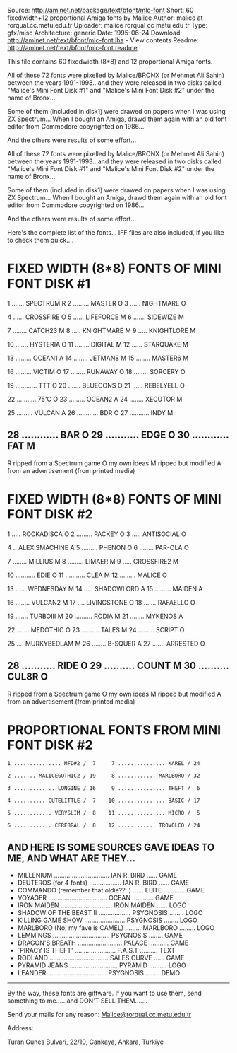 Source:         http://aminet.net/package/text/bfont/mlc-font
Short:	        60 fixedwidth+12 proportional Amiga fonts by Malice
Author:	        malice at rorqual.cc.metu.edu.tr
Uploader:	    malice rorqual cc metu edu tr
Type:	        gfx/misc
Architecture:	generic
Date:	        1995-06-24
Download:	    http://aminet.net/text/bfont/mlc-font.lha - View contents
Readme:	        http://aminet.net/text/bfont/mlc-font.readme

This file contains 60 fixedwidth (8*8) and 12 proportional Amiga fonts.

All of these 72 fonts were pixelled by Malice/BRONX (or Mehmet Ali Sahin)
between the years 1991-1993...and they were released in two disks called
"Malice's Mini Font Disk #1" and "Malice's Mini Font Disk #2" under the
name of Bronx...

Some of them (included in disk1) were drawed on papers when I was using 
ZX Spectrum... When I bought an Amiga, drawd them again with an old
font editor from Commodore copyrighted on 1986...

And the others were results of some effort...

All of these 72 fonts were pixelled by Malice/BRONX (or Mehmet Ali Sahin)
between the years 1991-1993...and they were released in two disks called
"Malice's Mini Font Disk #1" and "Malice's Mini Font Disk #2" under the
name of Bronx...

Some of them (included in disk1) were drawed on papers when I was using 
ZX Spectrum... When I bought an Amiga, drawd them again with an old
font editor from Commodore copyrighted on 1986...

And the others were results of some effort...

Here's the complete list of the fonts... IFF files are also included, 
If you like to check them quick....


FIXED WIDTH (8*8) FONTS OF MINI FONT DISK #1
=====================================================================
 1 ....... SPECTRUM R    2 ......... MASTER O    3 ...... NIGHTMARE O

 4 ...... CROSSFIRE O    5 ...... LIFEFORCE M    6 ....... SIDEWIZE M

 7 ........ CATCH23 M    8 ..... KNIGHTMARE M    9 ..... KNIGHTLORE M

10 ....... HYSTERIA O   11 ........ DIGITAL M   12 ...... STARQUAKE M

13 ......... OCEAN1 A   14 ........ JETMAN8 M   15 ........ MASTER6 M

16 ......... VICTIM O   17 ........ RUNAWAY O   18 ........ SORCERY O
  
19 ............ TTT O   20 ....... BLUECONS O   21 ...... REBELYELL O
  
22 ........... 75'C O   23 ......... OCEAN2 A   24 ........ XECUTOR M
  
25 ......... VULCAN A   26 ............ BDR O   27 ........... INDY M 
  
28 ............ BAR O   29 ........... EDGE O   30 ............ FAT M
---------------------------------------------------------------------  
R ripped from a Spectrum game
O my own ideas 
M ripped but modified 
A from an advertisement (from printed media)

FIXED WIDTH (8*8) FONTS OF MINI FONT DISK #2
======================================================================
 1 ..... ROCKADISCA O     2 ......... PACKEY O     3 ..... ANTISOCIAL O

 4 .. ALEXISMACHINE A     5 ......... PHENON O     6 ........ PAR-OLA O

 7 ........ MILLIUS M     8 ......... LIMAER M     9 ..... CROSSFIRE2 M

10 ........... EDIE O    11 ........... CLEA M    12 ......... MALICE O

13 ...... WEDNESDAY M    14 ..... SHADOWLORD A    15 ......... MAIDEN A

16 ........ VULCAN2 M    17 .... LIVINGSTONE O    18 ....... RAFAELLO O

19 ....... TURBOIII M    20 .......... RODIA M    21 ........ MYKENOS A

22 ....... MEDOTHIC O    23 .......... TALES M    24 ......... SCRIPT O

25 .... MURKYBEDLAM M    26 ........ B-SQUER A    27 ....... ARRESTED O

28 ........... RIDE O    29 .......... COUNT M    30 .......... CUL8R O
-----------------------------------------------------------------------
R ripped from a Spectrum game
O my own ideas 
M ripped but modified 
A from an advertisement (from printed media)

PROPORTIONAL FONTS FROM MINI FONT DISK #2
=======================================================================
    1 ............... MFD#2 /  7     7 ............... KAREL / 24

    2 ....... MALICEGOTHIC2 / 19     8 ............ MARLBORO / 32

    3 ............. LONGINE / 16     9 ............... THEFT /  6

    4 .......... CUTELITTLE /  7    10 ............... BASIC / 17

    5 ............ VERYSLIM /  8    11 ............... MICRO /  5

    6 ............ CEREBRAL /  8    12 ............ TROVOLCO / 24


AND HERE IS SOME SOURCES GAVE IDEAS TO ME, AND WHAT ARE THEY...
-----------------------------------------------------------------------
- MILLENIUM ............................... IAN R. BIRD ...... GAME
- DEUTEROS (for 4 fonts) .................. IAN R. BIRD ...... GAME
- COMMANDO (remember that oldie??..) ...... ELITE ............ GAME
- VOYAGER ................................. OCEAN ............ GAME
- IRON MAIDEN ............................. IRON MAIDEN ...... LOGO
- SHADOW OF THE BEAST II .................. PSYGNOSIS ........ LOGO
- KILLING GAME SHOW ....................... PSYGNOSIS ........ LOGO
- MARLBORO (No, my fave is CAMEL) ......... MARLBORO ......... LOGO
- LEMMINGS ................................ PSYGNOSIS ........ GAME
- DRAGON'S BREATH ......................... PALACE ........... GAME
- `PIRACY IS THEFT' ....................... F.A.S.T .......... TEXT
- RODLAND ................................. SALES CURVE ...... GAME
- PYRAMID JEANS ........................... PYRAMID .......... LOGO
- LEANDER ................................. PSYGNOSIS ........ DEMO
-----------------------------------------------------------------------

By the way, these fonts are giftware. If you want to use them, send
something to me......and DON'T SELL THEM.......




Send your mails for any reason:
Malice@rorqual.cc.metu.edu.tr

Address:

Turan Gunes Bulvari, 22/10, Cankaya, Ankara, Turkiye
